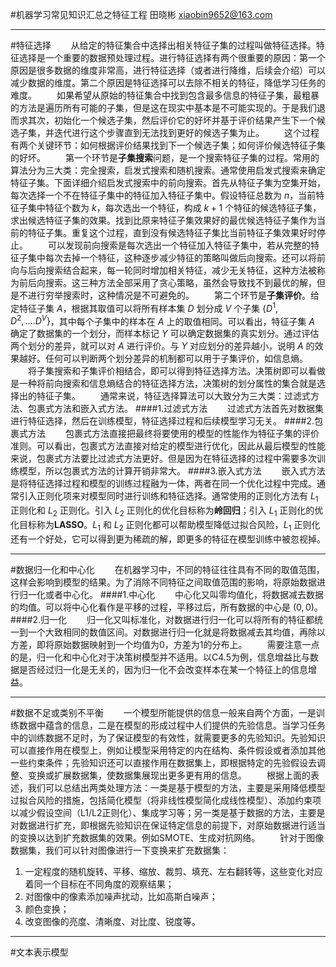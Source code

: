 #机器学习常见知识汇总之特征工程
田晓彬
xiaobin9652@163.com
***
#特征选择
&emsp;&emsp;从给定的特征集合中选择出相关特征子集的过程叫做特征选择。特征选择是一个重要的数据预处理过程。进行特征选择有两个很重要的原因：第一个原因是很多数据的维度非常高，进行特征选择（或者进行降维，后续会介绍）可以减少数据的维度。第二个原因是特征选择可以去除不相关的特征，降低学习任务的难度。
&emsp;&emsp;如果希望从原始的特征集合中找到包含最多信息的特征子集，最粗暴的方法是遍历所有可能的子集，但是这在现实中基本是不可能实现的。于是我们退而求其次，初始化一个候选子集，然后评价它的好坏并基于评价结果产生下一个候选子集，并迭代进行这个步骤直到无法找到更好的候选子集为止。
&emsp;&emsp;这个过程有两个关键环节：如何根据评价结果找到下一个候选子集；如何评价候选特征子集的好坏。
&emsp;&emsp;第一个环节是**子集搜索**问题，是一个搜索特征子集的过程。常用的算法分为三大类：完全搜索，启发式搜索和随机搜索。通常使用启发式搜索来确定特征子集。下面详细介绍启发式搜索中的前向搜索。首先从特征子集为空集开始，每次选择一个不在特征子集中的特征加入特征子集中。假设特征总数为 $n$，当前特征子集中特征个数为 $k$，每次选出一个特征，构成 $k+1$ 个特征的候选特征子集，求出候选特征子集的效果。找到比原来特征子集效果好的最优候选特征子集作为当前的特征子集。重复这个过程，直到没有候选特征子集比当前特征子集效果好时停止。
&emsp;&emsp;可以发现前向搜索是每次选出一个特征加入特征子集中，若从完整的特征子集中每次去掉一个特征，这种逐步减少特征的策略叫做后向搜索。还可以将前向与后向搜索结合起来，每一轮同时增加相关特征，减少无关特征，这种方法被称为前后向搜索。这三种方法全部采用了贪心策略，虽然会导致找不到最优的解，但是不进行穷举搜索时，这种情况是不可避免的。
&emsp;&emsp;第二个环节是**子集评价**。给定特征子集 $A$，根据其取值可以将所有样本集 $D$ 划分成 $V$ 个子集 $\{D^1,D^2,....D^V\}$，其中每个子集中的样本在 $A$ 上的取值相同。可以看出，特征子集 $A$ 确定了数据集的一个划分，而样本标记 $Y$ 可以确定数据集的真实划分。通过评估两个划分的差异，就可以对 $A$ 进行评价。与 $Y$ 对应划分的差异越小，说明 $A$ 的效果越好。任何可以判断两个划分差异的机制都可以用于子集评价，如信息熵。
&emsp;&emsp;将子集搜索和子集评价相结合，即可以得到特征选择方法。决策树即可以看做是一种将前向搜索和信息熵结合的特征选择方法，决策树的划分属性的集合就是选择出的特征子集。
&emsp;&emsp;通常来说，特征选择算法可以大致分为三大类：过滤式方法、包裹式方法和嵌入式方法。
####1.过滤式方法
&emsp;&emsp;过滤式方法首先对数据集进行特征选择，然后在训练模型，特征选择过程和后续模型学习无关。
####2.包裹式方法
&emsp;&emsp;包裹式方法直接把最终将要使用的模型的性能作为特征子集的评价准则。可以看出，包裹式方法直接对给定的模型进行优化，因此从最后模型的性能来说，包裹式方法要比过滤式方法更好。但是因为在特征选择的过程中需要多次训练模型，所以包裹式方法的计算开销非常大。
####3.嵌入式方法
&emsp;&emsp;嵌入式方法是将特征选择过程和模型的训练过程融为一体，两者在同一个优化过程中完成。通常引入正则化项来对模型同时进行训练和特征选择。通常使用的正则化方法有 $L_1$ 正则化和 $L_2$ 正则化。引入 $L_2$ 正则化的优化目标称为**岭回归**；引入 $L_1$ 正则化的优化目标称为**LASSO**。$L_1$ 和 $L_2$ 正则化都可以帮助模型降低过拟合风险，$L_1$ 正则化还有一个好处，它可以得到更为稀疏的解，即更多的特征在模型训练中被忽视掉。
***
#数据归一化和中心化
&emsp;&emsp;在机器学习中，不同的特征往往具有不同的取值范围，这样会影响到模型的结果。为了消除不同特征之间取值范围的影响，将原始数据进行归一化或者中心化。
####1.中心化
&emsp;&emsp;中心化又叫零均值化，将数据减去数据的均值。可以将中心化看作是平移的过程，平移过后，所有数据的中心是 $(0,0)$。
####2.归一化
&emsp;&emsp;归一化又叫标准化，对数据进行归一化可以将所有的特征都统一到一个大致相同的数值区间。对数据进行归一化就是将数据减去其均值，再除以方差，即将原始数据映射到一个均值为0，方差为1的分布上。
&emsp;&emsp;需要注意一点的是，归一化和中心化对于决策树模型并不适用。以C4.5为例，信息增益比与数据是否经过归一化是无关的，因为归一化不会改变样本在某一个特征上的信息增益。
***
#数据不足或类别不平衡
&emsp;&emsp;一个模型所能提供的信息一般来自两个方面，一是训练数据中蕴含的信息，二是在模型的形成过程中人们提供的先验信息。当学习任务中的训练数据不足时，为了保证模型的有效性，就需要更多的先验知识。先验知识可以直接作用在模型上，例如让模型采用特定的内在结构、条件假设或者添加其他一些约束条件；先验知识还可以直接作用在数据集上，即根据特定的先验假设去调整、变换或扩展数据集，使数据集展现出更多更有用的信息。
&emsp;&emsp;根据上面的表述，我们可以总结出两类处理方法：一类是基于模型的方法，主要是采用降低模型过拟合风险的措施，包括简化模型（将非线性模型简化成线性模型）、添加约束项以减少假设空间（L1/L2正则化）、集成学习等；另一类是基于数据的方法，主要是对数据进行扩充，即根据先验知识在保证特定信息的前提下，对原始数据进行适当的变换以达到扩充数据集的效果。例如SMOTE、生成对抗网络。
&emsp;&emsp;针对于图像数据集，我们可以针对图像进行一下变换来扩充数据集：
1. 一定程度的随机旋转、平移、缩放、裁剪、填充、左右翻转等，这些变化对应着同一个目标在不同角度的观察结果；
2. 对图像中的像素添加噪声扰动，比如高斯白噪声；
3. 颜色变换；
4. 改变图像的亮度、清晰度、对比度、锐度等。
***
#文本表示模型